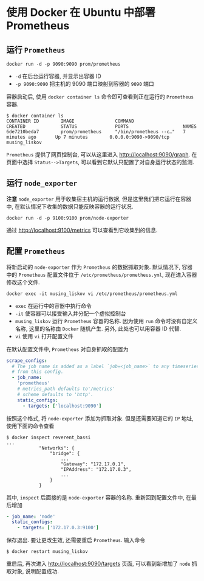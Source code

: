 # 使用 Docker 在 Ubuntu 中部署 Prometheus

## 运行 `Prometheus`
```
docker run -d -p 9090:9090 prom/prometheus
```
- `-d` 在后台运行容器, 并显示出容器 ID
- `-p 9090:9090` 把主机的 9090 端口映射到容器的 `9090` 端口

容器启动后, 使用 `docker container ls` 命令即可查看到正在运行的 `Prometheus` 容器.
```
$ docker container ls
CONTAINER ID        IMAGE               COMMAND                  CREATED             STATUS              PORTS                    NAMES
6de7210beda7        prom/prometheus     "/bin/prometheus --c…"   7 minutes ago       Up 7 minutes        0.0.0.0:9090->9090/tcp   musing_liskov
```

`Prometheus` 提供了网页控制台, 可以从这里进入 [http://localhost:9090/graph](http://localhost:9090/graph). 在页面中选择 `Status-->Targets`, 可以看到它默认只配置了对自身运行状态的监测.

## 运行 `node_exporter`
**注意** `node_exporter` 用于收集宿主机的运行数据, 但是这里我们把它运行在容器中, 在默认情况下收集的数据只能反映容器的运行状况.

```
docker run -d -p 9100:9100 prom/node-exporter
```
通过 [http://localhost:9100/metrics](http://localhost:9100/metrics) 可以查看到它收集到的信息.

## 配置 `Prometheus`
将新启动的 `node-exporter` 作为 `Prometheus` 的数据抓取对象. 默认情况下, 容器中的 `Prometheus` 配置文件位于 `/etc/prometheus/prometheus.yml`, 现在进入容器修改这个文件.

```
docker exec -it musing_liskov vi /etc/prometheus/prometheus.yml
```
- `exec` 在运行中的容器中执行命令
- `-it` 使容器可以接受输入并分配一个虚拟控制台
- `musing_liskov` 运行 `Prometheus` 容器的名称. 因为使用 `run` 命令时没有自定义名称, 这里的名称由 `Docker` 随机产生. 另外, 此处也可以用容器 ID 代替.
- `vi` 使用 `vi` 打开配置文件

在默认配置文件中, `Prometheus` 对自身抓取的配置为
```yml
scrape_configs:                                                
  # The job name is added as a label `job=<job_name>` to any timeseries scraped
  # from this config.
  - job_name:
    'prometheus'                                                                
    # metrics_path defaults to'/metrics'                               
    # scheme defaults to 'http'.             
    static_configs:                                                           
      - targets: ['localhost:9090']  
```

按照这个格式, 将 `node-exporter` 添加为抓取对象. 但是还需要知道它的 `IP` 地址, 使用下面的命令查看
```
$ docker inspect reverent_bassi
...
            "Networks": {
                "bridge": {
                    ...
                    "Gateway": "172.17.0.1",
                    "IPAddress": "172.17.0.3",
                    ...
                }
            }
```
其中, `inspect` 后面接的是 `node-exporter` 容器的名称. 重新回到配置文件中, 在最后增加
```yml
- job_name: 'node'                     
  static_configs:                      
    - targets: ['172.17.0.3:9100']
```
保存退出. 要让更改生效, 还需要重启 `Prometheus`. 输入命令
```
$ docker restart musing_liskov
```
重启后, 再次进入 [http://localhost:9090/targets](http://localhost:9090/targets) 页面, 可以看到新增加了 `node` 抓取对象, 说明配置成功.
